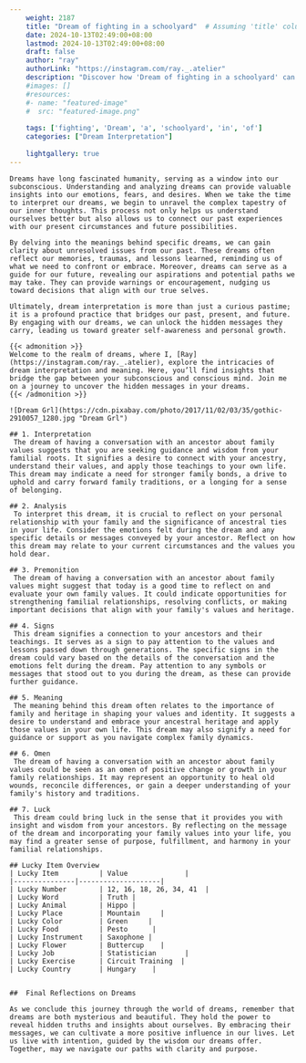 ```yaml
---
    weight: 2187
    title: "Dream of fighting in a schoolyard"  # Assuming 'title' column exists
    date: 2024-10-13T02:49:00+08:00
    lastmod: 2024-10-13T02:49:00+08:00
    draft: false
    author: "ray"
    authorLink: "https://instagram.com/ray._.atelier"
    description: "Discover how 'Dream of fighting in a schoolyard' can interpret your future and uncover its significant meanings in your life."
    #images: []
    #resources:
    #- name: "featured-image"
    #  src: "featured-image.png"
    
    tags: ['fighting', 'Dream', 'a', 'schoolyard', 'in', 'of']
    categories: ["Dream Interpretation"]
    
    lightgallery: true
---
```

    
    Dreams have long fascinated humanity, serving as a window into our subconscious. Understanding and analyzing dreams can provide valuable insights into our emotions, fears, and desires. When we take the time to interpret our dreams, we begin to unravel the complex tapestry of our inner thoughts. This process not only helps us understand ourselves better but also allows us to connect our past experiences with our present circumstances and future possibilities.
    
    By delving into the meanings behind specific dreams, we can gain clarity about unresolved issues from our past. These dreams often reflect our memories, traumas, and lessons learned, reminding us of what we need to confront or embrace. Moreover, dreams can serve as a guide for our future, revealing our aspirations and potential paths we may take. They can provide warnings or encouragement, nudging us toward decisions that align with our true selves.
    
    Ultimately, dream interpretation is more than just a curious pastime; it is a profound practice that bridges our past, present, and future. By engaging with our dreams, we can unlock the hidden messages they carry, leading us toward greater self-awareness and personal growth.
    
    {{< admonition >}}
    Welcome to the realm of dreams, where I, [Ray](https://instagram.com/ray._.atelier), explore the intricacies of dream interpretation and meaning. Here, you’ll find insights that bridge the gap between your subconscious and conscious mind. Join me on a journey to uncover the hidden messages in your dreams.
    {{< /admonition >}}
    
    ![Dream Grl](https://cdn.pixabay.com/photo/2017/11/02/03/35/gothic-2910057_1280.jpg "Dream Grl")
    
    ## 1. Interpretation
     The dream of having a conversation with an ancestor about family values suggests that you are seeking guidance and wisdom from your familial roots. It signifies a desire to connect with your ancestry, understand their values, and apply those teachings to your own life. This dream may indicate a need for stronger family bonds, a drive to uphold and carry forward family traditions, or a longing for a sense of belonging.
    
    ## 2. Analysis
     To interpret this dream, it is crucial to reflect on your personal relationship with your family and the significance of ancestral ties in your life. Consider the emotions felt during the dream and any specific details or messages conveyed by your ancestor. Reflect on how this dream may relate to your current circumstances and the values you hold dear.
    
    ## 3. Premonition
     The dream of having a conversation with an ancestor about family values might suggest that today is a good time to reflect on and evaluate your own family values. It could indicate opportunities for strengthening familial relationships, resolving conflicts, or making important decisions that align with your family's values and heritage.
    
    ## 4. Signs
     This dream signifies a connection to your ancestors and their teachings. It serves as a sign to pay attention to the values and lessons passed down through generations. The specific signs in the dream could vary based on the details of the conversation and the emotions felt during the dream. Pay attention to any symbols or messages that stood out to you during the dream, as these can provide further guidance.
    
    ## 5. Meaning
     The meaning behind this dream often relates to the importance of family and heritage in shaping your values and identity. It suggests a desire to understand and embrace your ancestral heritage and apply those values in your own life. This dream may also signify a need for guidance or support as you navigate complex family dynamics.
    
    ## 6. Omen
     The dream of having a conversation with an ancestor about family values could be seen as an omen of positive change or growth in your family relationships. It may represent an opportunity to heal old wounds, reconcile differences, or gain a deeper understanding of your family's history and traditions.
    
    ## 7. Luck
     This dream could bring luck in the sense that it provides you with insight and wisdom from your ancestors. By reflecting on the message of the dream and incorporating your family values into your life, you may find a greater sense of purpose, fulfillment, and harmony in your familial relationships.
    
    ## Lucky Item Overview
    | Lucky Item          | Value              |
    |---------------|--------------------|
    | Lucky Number        | 12, 16, 18, 26, 34, 41  |
    | Lucky Word          | Truth |
    | Lucky Animal        | Hippo |
    | Lucky Place         | Mountain     |
    | Lucky Color         | Green     |
    | Lucky Food          | Pesto      |
    | Lucky Instrument    | Saxophone |
    | Lucky Flower        | Buttercup    |
    | Lucky Job           | Statistician       |
    | Lucky Exercise      | Circuit Training  |
    | Lucky Country       | Hungary    |
    
    
    ##  Final Reflections on Dreams
    
    As we conclude this journey through the world of dreams, remember that dreams are both mysterious and beautiful. They hold the power to reveal hidden truths and insights about ourselves. By embracing their messages, we can cultivate a more positive influence in our lives. Let us live with intention, guided by the wisdom our dreams offer. Together, may we navigate our paths with clarity and purpose.
    